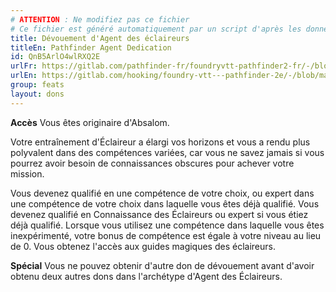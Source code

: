 ```yaml
---
# ATTENTION : Ne modifiez pas ce fichier
# Ce fichier est généré automatiquement par un script d'après les données du module Foundry VTT officiel et de sa traduction
title: Dévouement d'Agent des éclaireurs
titleEn: Pathfinder Agent Dedication
id: QnB5ArlO4wlRXQ2E
urlFr: https://gitlab.com/pathfinder-fr/foundryvtt-pathfinder2-fr/-/blob/master/data/feats/QnB5ArlO4wlRXQ2E.htm
urlEn: https://gitlab.com/hooking/foundry-vtt---pathfinder-2e/-/blob/master/packs/data/feats.db/pathfinder-agent-dedication.json
group: feats
layout: dons
---
```

**Accès** Vous êtes originaire d'Absalom.

Votre entraînement d'Éclaireur a élargi vos horizons et vous a rendu plus polyvalent dans des compétences variées, car vous ne savez jamais si vous pourrez avoir besoin de connaissances obscures pour achever votre mission.

Vous devenez qualifié en une compétence de votre choix, ou expert dans une compétence de votre choix dans laquelle vous êtes déjà qualifié. Vous devenez qualifié en Connaissance des Éclaireurs ou expert si vous étiez déjà qualifié. Lorsque vous utilisez une compétence dans laquelle vous êtes inexpérimenté, votre bonus de compétence est égale à votre niveau au lieu de 0. Vous obtenez l'accès aux guides magiques des éclaireurs.

**Spécial** Vous ne pouvez obtenir d'autre don de dévouement avant d'avoir obtenu deux autres dons dans l'archétype d'Agent des Éclaireurs.


